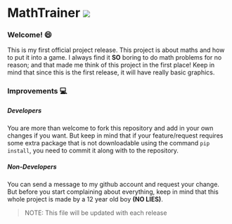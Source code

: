 # MathTrainer ![](mathtrainer_logo.jpg)

### Welcome! :smile:

This is my first official project release. This project is about maths and how to put it into a game. I always find it **SO** boring to do math problems for no reason; and that made me think of this project in the first place! Keep in mind that since this is the first release, it will have really basic graphics.  

### Improvements :computer:
  
##### Developers
You are more than welcome to fork this repository and add in your own changes if you want. But keep in mind that if your feature/request requires some extra package that is not downloadable using the command `pip install`, you need to commit it along with to the repository.  

##### Non-Developers
You can send a message to my github account and request your change. But before you start complaining about everything, keep in mind that this whole project is made by a 12 year old boy **(NO LIES)**.  

 > NOTE: This file will be updated with each release
